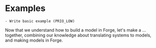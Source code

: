 # Examples

```admonish danger title="TODO"
- Write basic example (PRIO_LOW)
```

Now that we understand how to build a model in Forge, let's make a ... together, combining our knowledge about translating systems to models, and making models in Forge.
